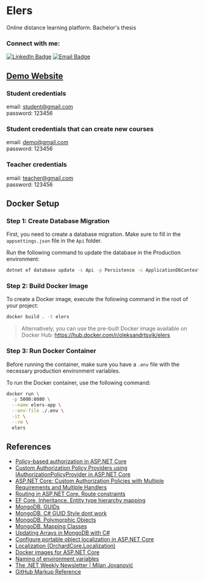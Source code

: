 # Elers

Online distance learning platform. Bachelor's thesis

### Connect with me:

[![LinkedIn Badge](https://cdn.icon-icons.com/icons2/99/PNG/32/linkedin_socialnetwork_17441.png)](https://www.linkedin.com/in/oleksandr-tsvik/)
[![Email Badge](https://cdn.icon-icons.com/icons2/72/PNG/32/email_14410.png)](mailto:oleksandr.zwick@gmail.com)

## [Demo Website](https://elers.onrender.com/)

### Student credentials

email: student@gmail.com\
password: 123456

### Student credentials that can create new courses

email: demo@gmail.com\
password: 123456

### Teacher credentials

email: teacher@gmail.com\
password: 123456

## Docker Setup

### Step 1: Create Database Migration

First, you need to create a database migration. Make sure to fill in the `appsettings.json` file in the `Api` folder.

Run the following command to update the database in the Production environment:

```sh
dotnet ef database update -s Api -p Persistence -c ApplicationDbContext -- --environment Production
```

### Step 2: Build Docker Image

To create a Docker image, execute the following command in the root of your project:

```sh
docker build . -t elers
```

> Alternatively, you can use the pre-built Docker image available on Docker Hub: https://hub.docker.com/r/oleksandrtsvik/elers

### Step 3: Run Docker Container

Before running the container, make sure you have a `.env` file with the necessary production environment variables.

To run the Docker container, use the following command:

```sh
docker run \
  -p 5000:8080 \
  --name elers-app \
  --env-file ./.env \
  -it \
  --rm \
  elers
```

## References

- [Policy-based authorization in ASP.NET Core](https://learn.microsoft.com/en-us/aspnet/core/security/authorization/policies?view=aspnetcore-8.0)
- [Custom Authorization Policy Providers using IAuthorizationPolicyProvider in ASP.NET Core](https://learn.microsoft.com/en-us/aspnet/core/security/authorization/iauthorizationpolicyprovider?view=aspnetcore-8.0)
- [ASP.NET Core: Custom Authorization Policies with Multiple Requirements and Multiple Handlers](https://medium.com/@kadir.kilicoglu_67563/asp-net-core-custom-authorization-policies-with-multiple-requirements-and-multiple-handlers-487f920ae13e)
- [Routing in ASP.NET Core. Route constraints](https://learn.microsoft.com/en-us/aspnet/core/fundamentals/routing?view=aspnetcore-8.0#route-constraints)
- [EF Core. Inheritance. Entity type hierarchy mapping](https://learn.microsoft.com/uk-ua/ef/core/modeling/inheritance#entity-type-hierarchy-mapping)
- [MongoDB. GUIDs](https://www.mongodb.com/docs/drivers/csharp/current/fundamentals/serialization/guid-serialization/)
- [MongoDB. C# GUID Style dont work](https://www.mongodb.com/community/forums/t/c-guid-style-dont-work/126901)
- [MongoDB. Polymorphic Objects](https://www.mongodb.com/docs/drivers/csharp/upcoming/fundamentals/serialization/polymorphic-objects/)
- [MongoDB. Mapping Classes](https://mongodb.github.io/mongo-csharp-driver/2.0/reference/bson/mapping/)
- [Updating Arrays in MongoDB with C#](https://kevsoft.net/2020/03/23/updating-arrays-in-mongodb-with-csharp.html)
- [Configure portable object localization in ASP.NET Core](https://github.com/dotnet/AspNetCore.Docs/blob/main/aspnetcore/fundamentals/portable-object-localization.md)
- [Localization (OrchardCore.Localization)](https://docs.orchardcore.net/en/main/reference/modules/Localize/)
- [Docker images for ASP.NET Core](https://learn.microsoft.com/en-us/aspnet/core/host-and-deploy/docker/building-net-docker-images?view=aspnetcore-8.0)
- [Naming of environment variables](https://learn.microsoft.com/en-us/aspnet/core/fundamentals/configuration/?view=aspnetcore-8.0#naming-of-environment-variables)
- [The .NET Weekly Newsletter | Milan Jovanović](https://www.milanjovanovic.tech/blog)
- [GitHub Markup Reference](https://gist.github.com/ChrisTollefson/a3af6d902a74a0afd1c2d79aadc9bb3f#file-1_markup-md)
